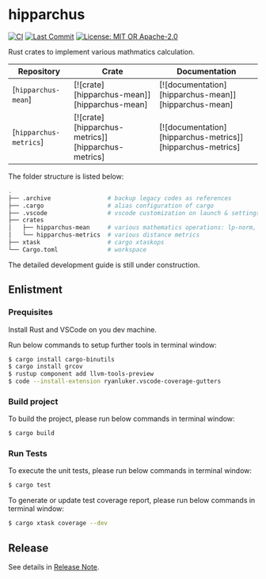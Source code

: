 # hipparchus

[![CI](https://github.com/web3nemo/hipparchus/actions/workflows/ci.yml/badge.svg)](https://github.com/web3nemo/hipparchus/actions/workflows/ci.yml)
[![Last Commit](https://img.shields.io/github/last-commit/web3nemo/hipparchus.svg?style=flat-square)](https://github.com/web3nemo/hipparchus)
[![License: MIT OR Apache-2.0](https://img.shields.io/github/license/web3nemo/hipparchus.svg?style=flat-square)](#license)

Rust crates to implement various mathmatics calculation.

| Repository | Crate | Documentation |
| ---------- | ----- | ------------- |
| [`hipparchus-mean`]   | [![crate][hipparchus-mean]][hipparchus-mean]     | [![documentation][hipparchus-mean]][hipparchus-mean]
| [`hipparchus-metrics`]  | [![crate][hipparchus-metrics]][hipparchus-metrics]   | [![documentation][hipparchus-metrics]][hipparchus-metrics]

The folder structure is listed below: 

``` bash
.
├── .archive                # backup legacy codes as references
├── .cargo                  # alias configuration of cargo
├── .vscode                 # vscode customization on launch & settings json files
├── crates
│   ├── hipparchus-mean     # various mathematics operations: lp-norm, mean & moving average
│   └── hipparchus-metrics  # various distance metrics
├── xtask                   # cargo xtaskops
└── Cargo.toml              # workspace
```

The detailed development guide is still under construction.

## Enlistment

### Prequisites

Install Rust and VSCode on you dev machine. 

Run below commands to setup further tools in terminal window:
``` bash
$ cargo install cargo-binutils
$ cargo install grcov
$ rustup component add llvm-tools-preview
$ code --install-extension ryanluker.vscode-coverage-gutters
```

### Build project

To build the project, please run below commands in terminal window:

``` bash
$ cargo build
```

### Run Tests

To execute the unit tests, please run below commands in terminal window:
``` bash
$ cargo test
```

To generate or update test coverage report, please run below commands in terminal window:
``` bash
$ cargo xtask coverage --dev
```

## Release

See details in [Release Note](./RELEASE.md).
